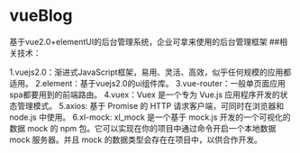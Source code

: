 # vueBlog
基于vue2.0+elementUI的后台管理系统，企业可拿来使用的后台管理框架
##相关技术：


  1.vuejs2.0：渐进式JavaScript框架，易用、灵活、高效，似乎任何规模的应用都适用。
  2.element：基于vuejs2.0的ui组件库。
  3.vue-router：一般单页面应用spa都要用到的前端路由。
  4.vuex：Vuex 是一个专为 Vue.js 应用程序开发的状态管理模式。
  5.axios: 基于 Promise 的 HTTP 请求客户端，可同时在浏览器和 node.js 中使用。
  6.xl-mock: xl_mock 是一个基于 mock.js 开发的一个可视化的数据 mock 的 npm 包。它可以实现在你的项目中通过命令开启一个本地数据 mock 服务器。并且 mock 的数据类型会存在在项目中，以供合作开发。　　
